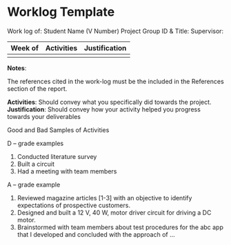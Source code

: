 # Worklog Template

Work log of: Student Name (V Number)
Project Group ID & Title:
Supervisor:

| Week of | Activities | Justification |
| ------- | ---------- | ------------- |
|         |            |               |

**Notes**:

The references cited in the work-log must be the included in the References section of the report.

**Activities**: Should convey what you specifically did towards the project.
**Justification**: Should convey how your activity helped you progress towards your deliverables

Good and Bad Samples of Activities

D – grade examples

1. Conducted literature survey
2. Built a circuit
3. Had a meeting with team members

A – grade example

1. Reviewed magazine articles [1-3] with an objective to identify expectations of prospective customers.
2. Designed and built a 12 V, 40 W, motor driver circuit for driving a DC motor.
3. Brainstormed with team members about test procedures for the abc app that I developed and concluded with the approach of ...
